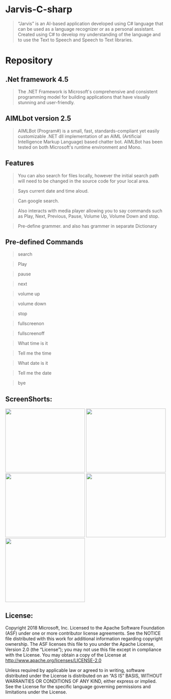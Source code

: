 # Jarvis-C-sharp

> “Jarvis” is an AI-based application developed using C# language that can be used as a language recognizer or as a personal assistant.
> Created using C# to develop my understanding of the language and to use the Text to Speech and Speech to Text libraries.

# Repository 

## .Net framework 4.5

> The .NET Framework is Microsoft's comprehensive and consistent programming model for building applications that have visually stunning and user-friendly.

## AIMLbot version 2.5

> AIMLBot (Program#) is a small, fast, standards-compliant yet easily customizable .NET dll implementation of an AIML (Artificial Intelligence Markup Language) based chatter bot. AIMLBot has been tested on both Microsoft's runtime environment and Mono.

## Features

> You can also search for files locally, however the initial search path will need to be changed in the source code for your local area.

> Says current date and time aloud.

> Can google search.

> Also interacts with media player allowing you to say commands such as Play, Next, Previous, Pause, Volume Up, Volume Down and stop.

> Pre-define grammer. and also has grammer in separate Dictionary  

## Pre-defined Commands 

> search

> Play

> pause

> next

> volume up

> volume down

> stop

> fullscreenon

> fullscreenoff

> What time is it

> Tell me the time

> What date is it

> Tell me the date

> bye

## ScreenShorts:
<p float="left">
 <a href="https://imgur.com/DpjHqnS.jpg"><img src="https://imgur.com/DpjHqnS.jpg" height="200" width="250"></a>
<a href="https://imgur.com/PCC44Kw.jpg"><img src="https://imgur.com/PCC44Kw.jpg" height="200" width="250"></a>
<a href="https://imgur.com/osyU7hS.jpg"><img src="https://imgur.com/osyU7hS.jpg" height="200" width="250"></a>
<a href="https://imgur.com/Qmm2cg6.jpg"><img src="https://imgur.com/Qmm2cg6.jpg" height="200" width="250"></a>
<a href="https://imgur.com/J57XxYb.jpg"><img src="https://imgur.com/J57XxYb.jpg" height="200" width="250"></a>
</p>

## License:

Copyright 2018 Microsoft, Inc. Licensed to the Apache Software Foundation (ASF) under one or more contributor license agreements. See the NOTICE file distributed with this work for additional information regarding copyright ownership. The ASF licenses this file to you under the Apache License, Version 2.0 (the “License”); you may not use this file except in compliance with the License. You may obtain a copy of the License at http://www.apache.org/licenses/LICENSE-2.0

Unless required by applicable law or agreed to in writing, software distributed under the License is distributed on an “AS IS” BASIS, WITHOUT WARRANTIES OR CONDITIONS OF ANY KIND, either express or implied. See the License for the specific language governing permissions and limitations under the License.


